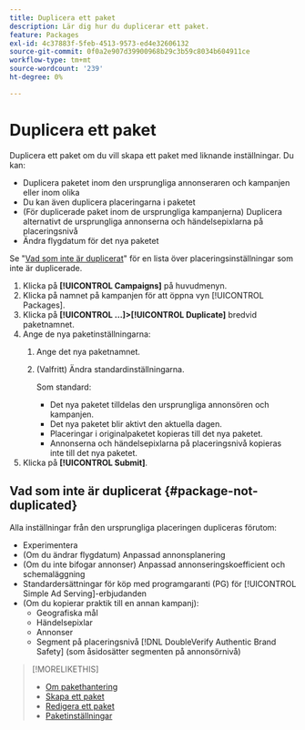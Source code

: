 ```yaml
---
title: Duplicera ett paket
description: Lär dig hur du duplicerar ett paket.
feature: Packages
exl-id: 4c37883f-5feb-4513-9573-ed4e32606132
source-git-commit: 0f0a2e907d39900968b29c3b59c8034b604911ce
workflow-type: tm+mt
source-wordcount: '239'
ht-degree: 0%

---
```


# Duplicera ett paket

Duplicera ett paket om du vill skapa ett paket med liknande inställningar. Du kan:

* Duplicera paketet inom den ursprungliga annonseraren och kampanjen eller inom olika
* Du kan även duplicera placeringarna i paketet
* (För duplicerade paket inom de ursprungliga kampanjerna) Duplicera alternativt de ursprungliga annonserna och händelsepixlarna på placeringsnivå
* Ändra flygdatum för det nya paketet

Se &quot;[Vad som inte är duplicerat](#package-not-duplicated)&quot; för en lista över placeringsinställningar som inte är duplicerade.

1. Klicka på **[!UICONTROL Campaigns]** på huvudmenyn.
1. Klicka på namnet på kampanjen för att öppna vyn [!UICONTROL Packages].
1. Klicka på **[!UICONTROL ...]>[!UICONTROL Duplicate]** bredvid paketnamnet.
1. Ange de nya paketinställningarna:
   1. Ange det nya paketnamnet.
   1. (Valfritt) Ändra standardinställningarna.

      Som standard:

      * Det nya paketet tilldelas den ursprungliga annonsören och kampanjen.
      * Det nya paketet blir aktivt den aktuella dagen.<!-- and the flight continues for NN  days. -->
      * Placeringar i originalpaketet kopieras till det nya paketet.
      * Annonserna och händelsepixlarna på placeringsnivå kopieras inte till det nya paketet.
1. Klicka på **[!UICONTROL Submit]**.

## Vad som inte är duplicerat {#package-not-duplicated}

Alla inställningar från den ursprungliga placeringen dupliceras förutom:

* Experimentera
* (Om du ändrar flygdatum) Anpassad annonsplanering
* (Om du inte bifogar annonser) Anpassad annonseringskoefficient och schemaläggning
* Standardersättningar för köp med programgaranti (PG) för [!UICONTROL Simple Ad Serving]-erbjudanden
* (Om du kopierar praktik till en annan kampanj):
   * Geografiska mål
   * Händelsepixlar
   * Annonser
   * Segment på placeringsnivå [!DNL DoubleVerify Authentic Brand Safety] (som åsidosätter segmenten på annonsörnivå)

>[!MORELIKETHIS]
>
>* [Om pakethantering](package-about.md)
>* [Skapa ett paket](package-create.md)
>* [Redigera ett paket](package-edit.md)
>* [Paketinställningar](package-settings.md)

